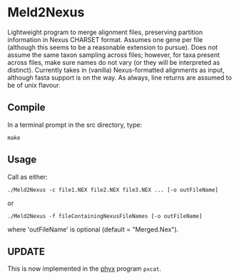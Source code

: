 Meld2Nexus
====================
Lightweight program to merge alignment files, preserving partition information in Nexus CHARSET format. Assumes one gene per file (although this seems to be a reasonable extension to pursue). Does not assume the same taxon sampling across files; however, for taxa present across files, make sure names do not vary (or they will be interpreted as distinct). Currently takes in (vanilla) Nexus-formatted alignments as input, although fasta support is on the way. As always, line returns are assumed to be of unix flavour.

Compile
---------------

In a  terminal prompt in the src directory, type:

	make

Usage
---------------

Call as either:

	./Meld2Nexus -c file1.NEX file2.NEX file3.NEX ... [-o outFileName]

or

	./Meld2Nexus -f fileContainingNexusFileNames [-o outFileName]

where 'outFileName' is optional (default = "Merged.Nex").

UPDATE
--------------
This is now implemented in the [phyx](https://github.com/FePhyFoFum/phyx) program `pxcat`.

